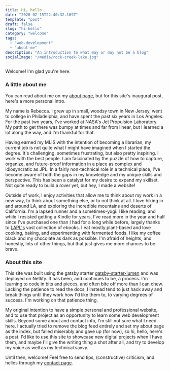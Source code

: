```yaml
---
title: Hi, hello
date: "2020-02-15T22:40:32.169Z"
template: "post"
draft: false
slug: "hi-hello"
category: "welcome"
tags:
  - "web-development"
  - "about-me"
description: "An introduction to what may or may not be a blog"
socialImage: "/media/rock-creek-lake.jpg"
---
```


Welcome! I'm glad you're here.

### A little about me

You can read about me on my [about page](/pages/about), but for this site's inaugural post, here's a more personal intro.

My name is Rebecca. I grew up in small, woodsy town in New Jersey, went to college in Philadelphia, and have spent the past six years in Los Angeles. For the past two years, I've worked at NASA's Jet Propulsion Laboratory. My path to get there was bumpy at times and far from linear, but I learned a lot along the way, and I'm thankful for that.

Having earned my MLIS with the intention of becoming a librarian, my current job is not quite what I might have imagined when I started the degree. It's challenging, sometimes frustrating, but also pretty inspiring. I work with the best people. I am fascinated by the puzzle of how to capture, organize, and future-proof information in a place as complex and idiosyncratic as JPL. In a fairly non-technical role in a technical place, I've become aware of both the gaps in my knowledge and my unique skills and perspective. This has been a catalyst for my desire to expand my skillset. Not quite ready to build a rover yet, but hey, I made a website!

Outside of work, I enjoy activities that allow me to think about my work in a new way, to think about something else, or to not think at all. I love hiking in and around LA, and exploring the incredible mountains and deserts of California. I'm a lapsed runner and a sometimes-yogi. I like reading, and while I resisted getting a Kindle for years, I've read more in the year and half since I've purchased one than I had for a long while before, largely thanks to  [LAPL's](https://www.lapl.org/) vast collection of ebooks. I eat mostly plant-based and love cooking, baking, and experimenting with fermented foods. I like my coffee black and my chocolate as dark as possible. I'm afraid of heights, and honestly, lots of other things, but that just gives me more chances to be brave.

### About this site

This site was built using the gatsby starter [gatsby-starter-lumen](https://github.com/alxshelepenok/gatsby-starter-lumen) and was deployed on Netlify. It has been, and continues to be, a process. I'm learning to code in bits and pieces, and often bite off more than I can chew. Lacking the patience to read the docs, I instead tend to just hack away and break things until they work how I'd like them to, to varying degrees of success. I'm working on that patience thing.

My original intention to have a simple personal and professional website, and to use that project as an opportunity to learn some web development skills. Beyond some about and contact info, I'm still not sure what I need here. I actually tried to remove the blog feed entirely and set my about page as the index, but failed miserably and gave up (for now), so hi, hello, here's a post. I'd like to use this site to showcase new digital projects when I have them, and maybe I'll give the writing thing a shot after all, and try to develop my voice as well as my technical savvy.

Until then, welcome! Feel free to send tips, (constructive) criticism, and hellos through my [contact page](/pages/contact).
